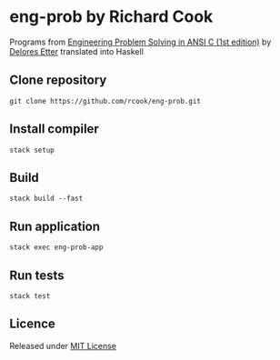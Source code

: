 # eng-prob by Richard Cook

Programs from [Engineering Problem Solving in ANSI C (1st edition)][eng-prob-c] by [Delores Etter][delores-etter] translated into Haskell

## Clone repository

```
git clone https://github.com/rcook/eng-prob.git
```

## Install compiler

```
stack setup
```

## Build

```
stack build --fast
```

## Run application

```
stack exec eng-prob-app
```

## Run tests

```
stack test
```

## Licence

Released under [MIT License][licence]

[delores-etter]: https://en.wikipedia.org/wiki/Delores_M._Etter
[eng-prob-c]: https://www.amazon.com/Engineering-Problem-Solving-ANSI-Fundamental/dp/0130616079
[licence]: LICENSE
